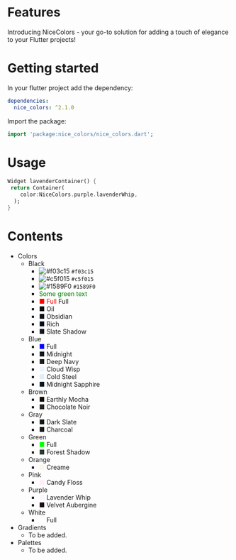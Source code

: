 
# Features

Introducing NiceColors - your go-to solution for adding a touch of elegance to your Flutter projects!

# Getting started

In your flutter project add the dependency:

```yaml
dependencies:
  nice_colors: ^2.1.0
```

Import the package:

```dart
import 'package:nice_colors/nice_colors.dart';
```

# Usage
```dart
Widget lavenderContainer() {
 return Container(
    color:NiceColors.purple.lavenderWhip,
  );
}
```

# Contents

 - Colors
    - Black
      - ![#f03c15](https://placehold.co/15x15/f03c15/f03c15.png) `#f03c15`
      - ![#c5f015](https://placehold.co/15x15/c5f015/c5f015.png) `#c5f015`
      - ![#1589F0](https://placehold.co/15x15/1589F0/1589F0.png) `#1589F0`
      -  <font color="green"> Some green text </font>
      -  <span style="color:red">■ Full</span> Full
      -  <oil>■</oil> Oil
      -  <obsidian>■</obsidian> Obsidian
      -  <rich>■</rich> Rich
      -  <slateShadow>■</slateShadow> Slate Shadow
    - Blue
      - <fullBlue>■</fullBlue> Full
      - <midnight>■</midnight> Midnight 
      - <deepNavy>■</deepNavy> Deep Navy
      - <cloudWisp>■</cloudWisp> Cloud Wisp
      - <coldSteel>■</coldSteel> Cold Steel
      - <midnightSapphire>■</midnightSapphire> Midnight Sapphire
    - Brown
      - <earthlyMocha>■</earthlyMocha> Earthly Mocha
      - <chocolateNoir>■</chocolateNoir> Chocolate Noir
    - Gray
      - <darkSlate>■</darkSlate> Dark Slate
      - <charcoal>■</charcoal> Charcoal
    - Green
      - <fullGreen>■</fullGreen> Full
      - <forestShadow>■</forestShadow> Forest Shadow
    - Orange
      - <creame>■</creame> Creame
    - Pink
      - <candyFloss>■</candyFloss> Candy Floss
    - Purple
      - <lavenderWhip>■</lavenderWhip> Lavender Whip
      - <velvetAubergine>■</velvetAubergine> Velvet Aubergine
    - White
      - <fullWhite>■</fullWhite> Full
 - Gradients
    - To be added.
 - Palettes
    - To be added.

<style>
  /* BLACK */
  fullBlack { color:rgba(0,0,0,255) }
  oil { color:rgba(12,12,12,255) }
  obsidian { color:rgba(11,18,21,255) }
  rich { color:rgba(2,13,25,255) }
  slateShadow { color:rgba(16,20,21,255) }
  
  /* BLUE */
  fullBlue { color:rgba(0,0,255,255) }
  midnight { color:rgba(16,23,32,255) }
  deepNavy { color:rgba(1,18,34,255,) } 
  cloudWisp { color:rgba(231,246,255,255) }
  coldSteel { color:rgba(227,237,248,255) }
  midnightSapphire { color:rgba(11,22,35,255) }
  
  /* BROWN */
  earthlyMocha { color:rgba(17,9,4,255) }
  chocolateNoir { color:rgba(38, 38, 32,255) }
  
  /* GRAY */
  darkSlate { color:rgba(13,23,23,255) }
  charcoal { color:rgba(23,23,23,255) }

  /* GREEN */
  fullGreen { color:rgba(0,255,0,255) }
  forestShadow { color:rgba(40,59,47,255) }
  
  /* ORANGE */
  creame { color:rgba(254,245,234) }
  
  /* PINK */
  candyFloss { color:rgba(255,237,250,255) }
  
  /* PURPLE */
  lavenderWhip { color:rgba(250,245,255,255) }
  velvetAubergine { color:rgba(25, 11, 20,255) }
  
  /* WHITE */
  fullWhite { color:rgba(255,255,255,255) }
</style>